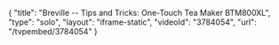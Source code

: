 {
    "title": "Breville -- Tips and Tricks: One-Touch Tea Maker BTM800XL",
    "type": "solo",
    "layout": "iframe-static",
    "videoId": "3784054",
    "url": "\/tvpembed\/3784054"
}